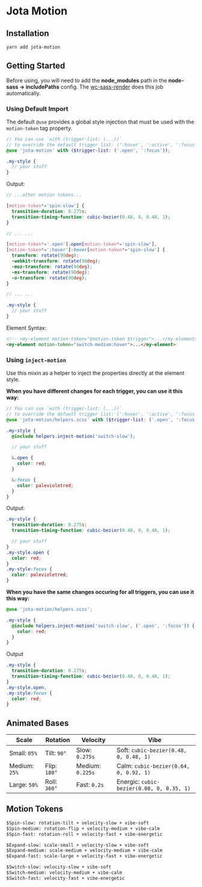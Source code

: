 # Jota Motion

## Installation

```bash
yarn add jota-motion
```

## Getting Started

Before using, you will need to add the **node_modules** path in the **node-sass -> includePaths** config. The
[wc-sass-render](https://github.com/tristanMatthias/wc-sass-render) does this job automatically.

### Using Default Import

The default `@use` provides a global style injection that must be used with the `motion-token` tag property.

```scss
// You can use `with (trigger-list: (...))`
// to override the default trigger list: (':hover', ':active', ':focus')
@use 'jota-motion' with ($trigger-list: ('.open', ':focus'));

.my-style {
  // your stuff
}
```

Output:

```scss
// ...other motion tokens...

[motion-token*='spin-slow'] {
  transition-duration: 0.275s;
  transition-timing-function: cubic-bezier(0.48, 0, 0.48, 1);
}

// ... ...

[motion-token*='.open'].open[motion-token*='spin-slow'],
[motion-token*=':hover']:hover[motion-token*='spin-slow'] {
  transform: rotate(90deg);
  -webkit-transform: rotate(90deg);
  -moz-transform: rotate(90deg);
  -ms-transform: rotate(90deg);
  -o-transform: rotate(90deg);
}

// ... ...

.my-style {
  // your stuff
}
```

Element Syntax:

```html
<!-- <my-element motion-token="$motion-token $trigger">...</my-element> -->
<my-element motion-token="switch-medium:hover">...</my-element>
```

### Using `inject-motion`

Use this mixin as a helper to inject the properties directly at the element style.

**When you have different changes for each trigger, you can use it this way:**

```scss
// You can use `with (trigger-list: (...))`
// to override the default trigger list: (':hover', ':active', ':focus')
@use 'jota-motion/helpers.scss' with ($trigger-list: ('.open', ':focus'));

.my-style {
  @include helpers.inject-motion('switch-slow');

  // your stuff

  &.open {
    color: red;
  }

  &:focus {
    color: palevioletred;
  }
}
```

Output:

```scss
.my-style {
  transition-duration: 0.275s;
  transition-timing-function: cubic-bezier(0.48, 0, 0.48, 1);

  // your stuff
}
.my-style.open {
  color: red;
}
.my-style:focus {
  color: palevioletred;
}
```

**When you have the same changes occuring for all triggers, you can use it this way:**

```scss
@use 'jota-motion/helpers.scss';

.my-style {
  @include helpers.inject-motion('switch-slow', ('.open', ':focus')) {
    color: red;
  }
}
```

Output

```scss
.my-style {
  transition-duration: 0.275s;
  transition-timing-function: cubic-bezier(0.48, 0, 0.48, 1);
}
.my-style.open,
.my-style:focus {
  color: red;
}
```

## Animated Bases

| Scale         | Rotation     | Velocity         | Vibe                                      |
| ------------- | ------------ | ---------------- | ----------------------------------------- |
| Small: `05%`  | Tilt: `90°`  | Slow: `0.275s`   | Soft: `cubic-bezier(0.48, 0, 0.48, 1)`    |
| Medium: `25%` | Flip: `180°` | Medium: `0.225s` | Calm: `cubic-bezier(0.64, 0, 0.92, 1)`    |
| Large: `50%`  | Roll: `360°` | Fast: `0.2s`     | Energic: `cubic-bezier(0.08, 0, 0.35, 1)` |

## Motion Tokens

```txt
$Spin-slow: rotation-tilt + velocity-slow + vibe-soft
$Spin-medium: rotation-flip + velocity-medium + vibe-calm
$Spin-fast: rotation-roll + velocity-fast + vibe-energetic

$Expand-slow: scale-small + velocity-slow + vibe-soft
$Expand-medium: scale-medium + velocity-medium + vibe-calm
$Expand-fast: scale-large + velocity-fast + vibe-energetic

$Switch-slow: velocity-slow + vibe-soft
$Switch-medium: velocity-medium + vibe-calm
$Switch-fast: velocity-fast + vibe-energetic
```
